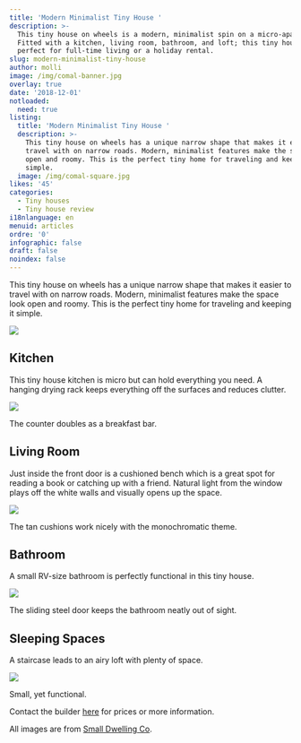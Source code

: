 ```yaml
---
title: 'Modern Minimalist Tiny House '
description: >-
  This tiny house on wheels is a modern, minimalist spin on a micro-apartment.
  Fitted with a kitchen, living room, bathroom, and loft; this tiny house is
  perfect for full-time living or a holiday rental. 
slug: modern-minimalist-tiny-house
author: molli
image: /img/comal-banner.jpg
overlay: true
date: '2018-12-01'
notloaded:
  need: true
listing:
  title: 'Modern Minimalist Tiny House '
  description: >-
    This tiny house on wheels has a unique narrow shape that makes it easier to
    travel with on narrow roads. Modern, minimalist features make the space look
    open and roomy. This is the perfect tiny home for traveling and keeping it
    simple. 
  image: /img/comal-square.jpg
likes: '45'
categories:
  - Tiny houses
  - Tiny house review
i18nlanguage: en
menuid: articles
ordre: '0'
infographic: false
draft: false
noindex: false
---
```

This tiny house on wheels has a unique narrow shape that makes it easier to travel with on narrow roads. Modern, minimalist features make the space look open and roomy. This is the perfect tiny home for traveling and keeping it simple. 

![](/img/comal-1.jpg)

## Kitchen

This tiny house kitchen is micro but can hold everything you need. A hanging drying rack keeps everything off the surfaces and reduces clutter. 

![](/img/comal-2.jpg)

<span class="figcaption">The counter doubles as a breakfast bar.</span>

## Living Room

Just inside the front door is a cushioned bench which is a great spot for reading a book or catching up with a friend. Natural light from the window plays off the white walls and visually opens up the space.

![](/img/comal-3.jpg)

<span class="figcaption">The tan cushions work nicely with the monochromatic theme.</span>

## Bathroom

A small RV-size bathroom is perfectly functional in this tiny house.

![](/img/comal-4.jpg)

<span class="figcaption">The sliding steel door keeps the bathroom neatly out of sight.</span>

## Sleeping Spaces

A staircase leads to an airy loft with plenty of space. 

![](/img/comal-5.jpg)

<span class="figcaption">Small, yet functional.</span>

Contact the builder [here](http://www.smalldwelling.com/contact-us/) for prices or more information. 

All images are from [Small Dwelling Co](http://www.smalldwelling.com/comal/).
